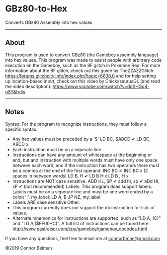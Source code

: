 # GBz80-to-Hex
Converts GBz80 Assembly into hex values

-----------
   About   
-----------
This program is used to convert GBz80 (the Gameboy assembly language) into hex values. This program was made to
assist people with arbitrary code execution on the Gameboy, such as the 8F glitch in Pokemon Red. 
For more information about the 8F glitch, check out this guide by TheZZAZZGlitch:
https://forums.glitchcity.info/index.php?topic=6638.0 
and for help setting up location-based input, check out this video by ChickasaurusGL (and read the video description):
https://www.youtube.com/watch?v=ddSHGg4-qSY&t=5s

-----------
   Notes  
-----------
Syntax:
For the program to recognize instructions, they must follow a specific syntax.
- Any hex values must be preceded by a '$'
   LD BC, $ABCD ✔
   LD BC, ABCD  x
- Each instruction must be on a seperate line
- Instructions can have any amount of whitespace at the beginning or end, but and instruction with multiple words
  must have only one space between each word, and if the instruction has two operands there must be a comma at the
  end of the first operand.
   INC BC    ✔
   INC  BC   x (2 spaces in between words)
   LD B, H   ✔
   LD B H    x
   LD B , H  x
- Instructions are NOT case sensitive.
   ADD HL, SP  ✔
   add hl, sp  ✔
   aDd Hl, sP  ✔ (not recommended)
Labels:
This program does support labels. Labels must be on a seperate line and must be one word ended by a colon ':'.
   my_label:
   LD A, B
   JP NZ, my_label
- Labels ARE case sensitive
Other:
- This program currently does not support the db instruction for lists of values.
- Alternate mnemonics for instructions are supported, such as "LD A, (C)" and "LD A,($FF00+C)". A full list of instructions
  can be found here: http://www.pastraiser.com/cpu/gameboy/gameboy_opcodes.html
  
If you have any questions, feel free to email me at connorbman@gmail.com

©2019 Connor Belman 
  
